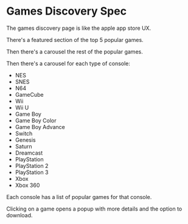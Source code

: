 # Games Discovery Spec

The games discovery page is like the apple app store UX.

There's a featured section of the top 5 popular games.

Then there's a carousel the rest of the popular games.

Then there's a carousel for each type of console:

- NES
- SNES
- N64
- GameCube
- Wii
- Wii U
- Game Boy
- Game Boy Color
- Game Boy Advance
- Switch
- Genesis
- Saturn
- Dreamcast
- PlayStation
- PlayStation 2
- PlayStation 3
- Xbox
- Xbox 360

Each console has a list of popular games for that console.

Clicking on a game opens a popup with more details and the option to download.